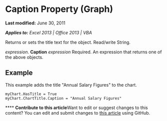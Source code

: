 
# Caption Property (Graph)

 **Last modified:** June 30, 2011

 _**Applies to:** Excel 2013 | Office 2013 | VBA_

Returns or sets the title text for the object. Read/write String.

 _expression_. **Caption**
 _expression_ Required. An expression that returns one of the above objects.

## Example

This example adds the title "Annual Salary Figures" to the chart.


```
myChart.HasTitle = True 
myChart.ChartTitle.Caption = "Annual Salary Figures" 

```


****   **Contribute to this article**Want to edit or suggest changes to this content? You can edit and submit changes to  [this article](https://github.com/jhershey00/VBA_Excel_Test/OpenXMLCon/articles/37d9afab-873c-c026-fb76-33987aa103b8.md) using GitHub.

